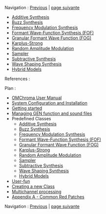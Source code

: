 
Navigation : [Previous](05-How_to_pass_sound_files "page
précédente\(How to pass sound files\)") | [page
suivante](01-Additive_Synthesis "Next\(Additive Synthesis\)")
  * [Additive Synthesis](01-Additive_Synthesis)
  * [Buzz Synthesis](02-Buzz_Synthesis)
  * [Frequency Modulation Synthesis](03-Frequency_modulation)
  * [Formant Wave-Function Synthesis (FOF)](04_Formant_Wave_Function_\(FOF\))
  * [Granular Formant Wave Function (FOG)](05-Granular_Formant_Wave_Function_\(FOG\))
  * [Karplus-Strong](06-Karplus-Strong)
  * [Random Amplitude Modulation](07-Random_Amplitude_Modulation)
  * [Sampler](08-Sampler)
  * [Subtractive Synthesis](09-Subtractive_Synthesis)
  * [Wave Shaping Synthesis](10-Waveshaping)
  * [Hybrid Models](11-Hybrid_Models)

References :

Plan :

  * [OMChroma User Manual](OMChroma)
  * [System Configuration and Installation](Installation)
  * [Getting started](Getting_Started)
  * [Managing GEN function and sound files](Managing_GEN_function_and_sound_files)
  * Predefined Classes
    * [Additive Synthesis](01-Additive_Synthesis)
    * [Buzz Synthesis](02-Buzz_Synthesis)
    * [Frequency Modulation Synthesis](03-Frequency_modulation)
    * [Formant Wave-Function Synthesis (FOF)](04_Formant_Wave_Function_\(FOF\))
    * [Granular Formant Wave Function (FOG)](05-Granular_Formant_Wave_Function_\(FOG\))
    * [Karplus-Strong](06-Karplus-Strong)
    * [Random Amplitude Modulation](07-Random_Amplitude_Modulation)
    * [Sampler](08-Sampler)
    * [Subtractive Synthesis](09-Subtractive_Synthesis)
    * [Wave Shaping Synthesis](10-Waveshaping)
    * [Hybrid Models](11-Hybrid_Models)
  * [User-fun](User-fun)
  * [Creating a new Class](Creating_a_new_Class)
  * [Multichannel processing](06-Multichannel_processing)
  * [Appendix A - Common Red Patches](A-Appendix-A_Common_red_patches)

Navigation : [Previous](05-How_to_pass_sound_files "page
précédente\(How to pass sound files\)") | [page
suivante](01-Additive_Synthesis "Next\(Additive Synthesis\)")
